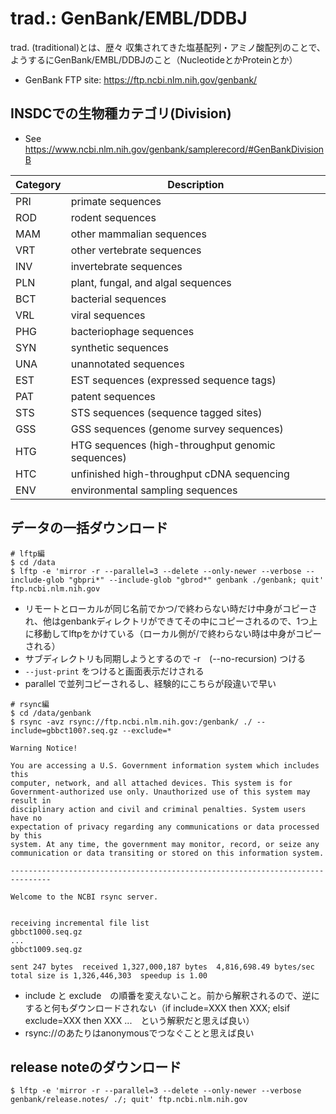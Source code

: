# trad.: GenBank/EMBL/DDBJ

trad. (traditional)とは、歴々 収集されてきた塩基配列・アミノ酸配列のことで、ようするにGenBank/EMBL/DDBJのこと（NucleotideとかProteinとか）

- GenBank FTP site: https://ftp.ncbi.nlm.nih.gov/genbank/


## INSDCでの生物種カテゴリ(Division)
- See https://www.ncbi.nlm.nih.gov/genbank/samplerecord/#GenBankDivisionB

| Category | Description |
|---|---|
| PRI | primate sequences |
| ROD | rodent sequences |
| MAM | other mammalian sequences |
| VRT | other vertebrate sequences |
| INV | invertebrate sequences |
| PLN | plant, fungal, and algal sequences |
| BCT | bacterial sequences |
| VRL | viral sequences |
| PHG | bacteriophage sequences |
| SYN | synthetic sequences |
| UNA | unannotated sequences |
| EST | EST sequences (expressed sequence tags) |
| PAT | patent sequences |
| STS | STS sequences (sequence tagged sites) |
| GSS | GSS sequences (genome survey sequences) |
| HTG | HTG sequences (high-throughput genomic sequences) |
| HTC | unfinished high-throughput cDNA sequencing |
| ENV | environmental sampling sequences |

## データの一括ダウンロード
```
# lftp編
$ cd /data
$ lftp -e 'mirror -r --parallel=3 --delete --only-newer --verbose --include-glob "gbpri*" --include-glob "gbrod*" genbank ./genbank; quit' ftp.ncbi.nlm.nih.gov
```
- リモートとローカルが同じ名前でかつ/で終わらない時だけ中身がコピーされ、他はgenbankディレクトリができてその中にコピーされるので、1つ上に移動してlftpをかけている（ローカル側が/で終わらない時は中身がコピーされる）
- サブディレクトリも同期しようとするので -r　(--no-recursion) つける
- `--just-print` をつけると画面表示だけされる
- parallel で並列コピーされるし、経験的にこちらが段違いで早い


```
# rsync編
$ cd /data/genbank
$ rsync -avz rsync://ftp.ncbi.nlm.nih.gov:/genbank/ ./ --include=gbbct100?.seq.gz --exclude=*

Warning Notice!

You are accessing a U.S. Government information system which includes this
computer, network, and all attached devices. This system is for
Government-authorized use only. Unauthorized use of this system may result in
disciplinary action and civil and criminal penalties. System users have no
expectation of privacy regarding any communications or data processed by this
system. At any time, the government may monitor, record, or seize any
communication or data transiting or stored on this information system.

-------------------------------------------------------------------------------

Welcome to the NCBI rsync server.


receiving incremental file list
gbbct1000.seq.gz
...
gbbct1009.seq.gz

sent 247 bytes  received 1,327,000,187 bytes  4,816,698.49 bytes/sec
total size is 1,326,446,303  speedup is 1.00
```
- include と exclude　の順番を変えないこと。前から解釈されるので、逆にすると何もダウンロードされない（if include=XXX then XXX; elsif exclude=XXX then XXX ...　という解釈だと思えば良い）
- rsync://のあたりはanonymousでつなぐことと思えば良い


## release noteのダウンロード

```
$ lftp -e 'mirror -r --parallel=3 --delete --only-newer --verbose genbank/release.notes/ ./; quit' ftp.ncbi.nlm.nih.gov
```
